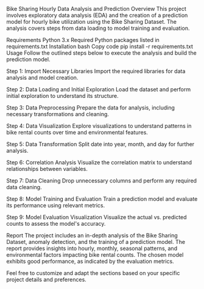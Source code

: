 
Bike Sharing Hourly Data Analysis and Prediction
Overview
This project involves exploratory data analysis (EDA) and the creation of a prediction model for hourly bike utilization using the Bike Sharing Dataset. The analysis covers steps from data loading to model training and evaluation.

Requirements
Python 3.x
Required Python packages listed in requirements.txt
Installation
bash
Copy code
pip install -r requirements.txt
Usage
Follow the outlined steps below to execute the analysis and build the prediction model.

Step 1: Import Necessary Libraries
Import the required libraries for data analysis and model creation.

Step 2: Data Loading and Initial Exploration
Load the dataset and perform initial exploration to understand its structure.

Step 3: Data Preprocessing
Prepare the data for analysis, including necessary transformations and cleaning.

Step 4: Data Visualization
Explore visualizations to understand patterns in bike rental counts over time and environmental features.

Step 5: Data Transformation
Split date into year, month, and day for further analysis.

Step 6: Correlation Analysis
Visualize the correlation matrix to understand relationships between variables.

Step 7: Data Cleaning
Drop unnecessary columns and perform any required data cleaning.

Step 8: Model Training and Evaluation
Train a prediction model and evaluate its performance using relevant metrics.

Step 9: Model Evaluation Visualization
Visualize the actual vs. predicted counts to assess the model's accuracy.

Report
The project includes an in-depth analysis of the Bike Sharing Dataset, anomaly detection, and the training of a prediction model. The report provides insights into hourly, monthly, seasonal patterns, and environmental factors impacting bike rental counts. The chosen model exhibits good performance, as indicated by the evaluation metrics.

Feel free to customize and adapt the sections based on your specific project details and preferences.
